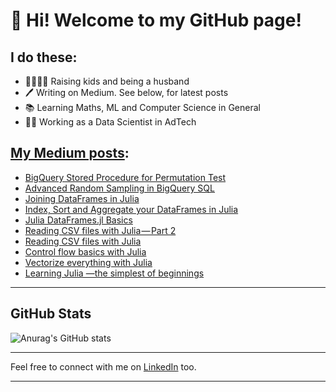 # 👋 Hi! Welcome to my GitHub page!

## I do these:
- 👨‍👩‍👧‍👦  Raising kids and being a husband
- 🖊️  Writing on Medium. See below, for latest posts
- 📚  Learning Maths, ML and Computer Science in General
- 🧑‍🔬  Working as a Data Scientist in AdTech


## [My Medium posts](https://niczky12.medium.com/):
<!-- BLOG-POST-LIST:START -->
- [BigQuery Stored Procedure for Permutation Test](https://towardsdatascience.com/bigquery-stored-procedure-for-permutation-test-35597d6379e4?source=rss-29f55325f60b------2)
- [Advanced Random Sampling in BigQuery SQL](https://towardsdatascience.com/advanced-random-sampling-in-bigquery-sql-7d4483b580bb?source=rss-29f55325f60b------2)
- [Joining DataFrames in Julia](https://towardsdatascience.com/joining-dataframes-in-julia-c435e3da32f3?source=rss-29f55325f60b------2)
- [Index, Sort and Aggregate your DataFrames in Julia](https://towardsdatascience.com/index-sort-and-aggregate-your-dataframes-in-julia-38646daf6214?source=rss-29f55325f60b------2)
- [Julia DataFrames.jl Basics](https://towardsdatascience.com/julia-dataframes-jl-basics-95dba5146ef4?source=rss-29f55325f60b------2)
- [Reading CSV files with Julia — Part 2](https://towardsdatascience.com/reading-csv-files-with-julia-part-2-51d74434358f?source=rss-29f55325f60b------2)
- [Reading CSV files with Julia](https://towardsdatascience.com/reading-csv-files-with-julia-e2623fb62938?source=rss-29f55325f60b------2)
- [Control flow basics with Julia](https://towardsdatascience.com/control-flow-basics-with-julia-c4c10abf4dc2?source=rss-29f55325f60b------2)
- [Vectorize everything with Julia](https://towardsdatascience.com/vectorize-everything-with-julia-ad04a1696944?source=rss-29f55325f60b------2)
- [Learning Julia —the simplest of beginnings](https://towardsdatascience.com/learning-julia-the-simplest-of-beginnings-464f590e5665?source=rss-29f55325f60b------2)
<!-- BLOG-POST-LIST:END -->

---
## GitHub Stats

![Anurag's GitHub stats](https://github-readme-stats.vercel.app/api?username=niczky12&show_icons=true)

---

Feel free to connect with me on [LinkedIn](https://www.linkedin.com/in/bencekomarniczky/)  too.

---